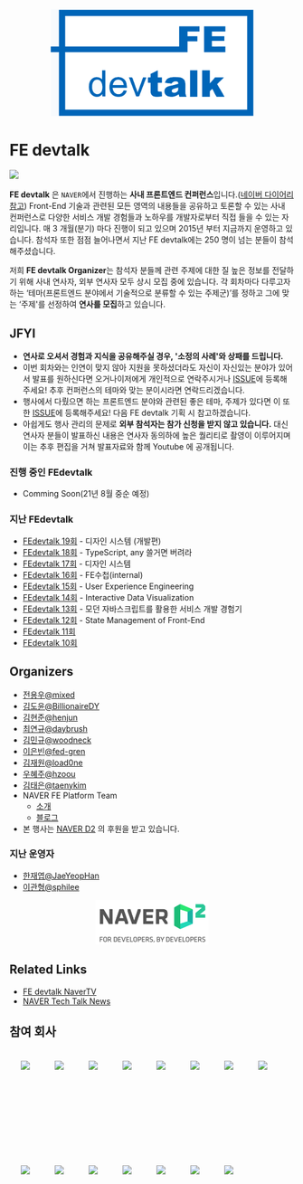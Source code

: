 <div align="center">

<img src="./assets/fedevtalk_logo.png" width="360px">

</div>

# FE devtalk
<img src="./assets/_DSC5957-59.jpg" width="600px">

**FE devtalk** 은 `NAVER`에서 진행하는 **사내 프론트엔드 컨퍼런스**입니다.([네이버 다이어리 참고](https://m.blog.naver.com/PostView.nhn?blogId=naver_diary&logNo=221667928848&navType=tl)) Front-End 기술과 관련된 모든 영역의 내용들을 공유하고 토론할 수 있는 사내 컨퍼런스로 다양한 서비스 개발 경험들과 노하우를 개발자로부터 직접 들을 수 있는 자리입니다. 매 3 개월(분기) 마다 진행이 되고 있으며 2015년 부터 지금까지 운영하고 있습니다. 참석자 또한 점점 늘어나면서 지난 FE devtalk에는 250 명이 넘는 분들이 참석해주셨습니다.

저희 **FE devtalk Organizer**는 참석자 분들께 관련 주제에 대한 질 높은 정보를 전달하기 위해 사내 연사자, 외부 연사자 모두 상시 모집 중에 있습니다. 각 회차마다 다루고자 하는 ‘테마(프론트엔드 분야에서 기술적으로 분류할 수 있는 주제군)’를 정하고 그에 맞는 ‘주제'를 선정하여 **연사를 모집**하고 있습니다.

## JFYI

- **연사로 오셔서 경험과 지식을 공유해주실 경우, '소정의 사례'와 상패를 드립니다.**
- 이번 회차와는 인연이 맞지 않아 지원을 못하셨더라도 자신이 자신있는 분야가 있어서 발표를 원하신다면 오거나이저에게 개인적으로 연락주시거나 [ISSUE](https://github.com/NAVER-FEPlatform/FEDevtalk/issues)에 등록해주세요! 추후 컨퍼런스의 테마와 맞는 분이시라면 연락드리겠습니다.
- 행사에서 다뤘으면 하는 프론트엔드 분야와 관련된 좋은 테마, 주제가 있다면 이 또한 [ISSUE](https://github.com/NAVER-FEPlatform/FEDevtalk/issues)에 등록해주세요! 다음 FE devtalk 기획 시 참고하겠습니다.
- 아쉽게도 행사 관리의 문제로 **외부 참석자는 참가 신청을 받지 않고 있습니다.** 대신 연사자 분들이 발표하신 내용은 연사자 동의하에 높은 퀄리티로 촬영이 이루어지며 이는 추후 편집을 거쳐 발표자료와 함께 Youtube 에 공개됩니다.

### 진행 중인 FEdevtalk
- Comming Soon(21년 8월 중순 예정)

### 지난 FEdevtalk
- [FEdevtalk 19회](https://github.com/NAVER-FEPlatform/FEDevtalk/blob/master/19_fedevtalk.md) - 디자인 시스템 (개발편)
- [FEdevtalk 18회](https://github.com/NAVER-FEPlatform/FEDevtalk/blob/master/18_fedevtalk.md) - TypeScript, any 쓸거면 버려라
- [FEdevtalk 17회](https://github.com/NAVER-FEPlatform/FEDevtalk/blob/master/17_fedevtalk.md) - 디자인 시스템
- [FEdevtalk 16회](https://github.com/NAVER-FEPlatform/FEDevtalk/blob/master/16_fedevtalk.md) - FE수첩(internal)
- [FEdevtalk 15회](https://github.com/NAVER-FEPlatform/FEDevtalk/blob/master/15_fedevtalk.md) - User Experience Engineering
- [FEdevtalk 14회](https://github.com/NAVER-FEPlatform/FEDevtalk/blob/master/14_fedevtalk.md) - Interactive Data Visualization
- [FEdevtalk 13회](https://github.com/NAVER-FEPlatform/FEDevtalk/blob/master/13_fedevtalk.md) - 모던 자바스크립트를 활용한 서비스 개발 경험기
- [FEdevtalk 12회](https://github.com/NAVER-FEPlatform/FEDevtalk/blob/master/12_fedevtalk.md) - State Management of Front-End
- [FEdevtalk 11회](https://github.com/NAVER-FEPlatform/FEDevtalk/blob/master/11_fedevtalk.md)
- [FEdevtalk 10회](https://github.com/NAVER-FEPlatform/FEDevtalk/blob/master/10_fedevtalk.md)

## Organizers

- [전용우@mixed](https://github.com/mixed)
- [김도윤@BillionaireDY](https://github.com/BillionaireDY)
- [김현준@henjun](https://github.com/henjun)
- [최연규@daybrush](https://github.com/daybrush)
- [김민규@woodneck](https://github.com/woodneck)
- [이은빈@fed-gren](https://github.com/fed-gren)
- [김재원@load0ne](https://github.com/load0ne)
- [우혜주@hzoou](https://github.com/hzoou)
- [김태은@taenykim](https://github.com/taenykim)
- NAVER FE Platform Team
  - [소개](https://github.com/naver/fe-news/blob/fe-org/org/Search-FE.md)
  - [블로그](https://medium.com/naver-fe-platform)
- 본 행사는 [NAVER D2](https://d2.naver.com/home) 의 후원을 받고 있습니다.

### 지난 운영자
- [한재엽@JaeYeopHan](http://github.com/JaeYeopHan)
- [이관형@sphilee](https://github.com/sphilee)

<div align="center">

<a href="https://d2.naver.com/home"><img src="./assets/naver_d2_logo.png" width="200px"></a>

</div>

## Related Links

- [FE devtalk NaverTV](https://tv.naver.com/naverd2)
- [NAVER Tech Talk News](https://d2.naver.com/search?keyword=teck%20talk)

## 참여 회사
<p style="line-height: 10;">
<img height="80px" style="display:inline-block;margin:20px"  src="https://user-images.githubusercontent.com/22300/115655479-5bfd7780-a36e-11eb-9ff8-1627c00b1643.png"/>
<img height="80px" style="display:inline-block;margin:20px"  src="https://user-images.githubusercontent.com/22300/115655482-5d2ea480-a36e-11eb-8e3e-f8f69e101a80.png"/>
<img height="80px" style="display:inline-block;margin:20px"  src="https://user-images.githubusercontent.com/22300/115655483-5dc73b00-a36e-11eb-98e2-d6d10bc44da8.jpeg"/>
<img height="80px" style="display:inline-block;margin:20px"  src="https://user-images.githubusercontent.com/22300/115655486-5ef86800-a36e-11eb-9ee5-24f49ef87dd3.jpeg"/>
<img height="80px" style="display:inline-block;margin:20px"  src="https://user-images.githubusercontent.com/22300/115655489-5ef86800-a36e-11eb-9347-ba173f51c1ed.png"/>
<img height="80px" style="display:inline-block;margin:20px"  src="https://user-images.githubusercontent.com/22300/115655490-5f90fe80-a36e-11eb-9b50-00d9b15abe23.png"/>
<img height="80px" style="display:inline-block;margin:20px"  src="https://user-images.githubusercontent.com/22300/115655492-60299500-a36e-11eb-8fa8-febe889aeef7.png"/>
<img height="80px" style="display:inline-block;margin:20px"  src="https://user-images.githubusercontent.com/22300/115655498-60c22b80-a36e-11eb-96b5-fe625ec82a48.png"/>
<img height="80px" style="display:inline-block;margin:20px"  src="https://user-images.githubusercontent.com/22300/115655499-60c22b80-a36e-11eb-8f53-d0041b5726df.png"/>
<img height="80px" style="display:inline-block;margin:20px"  src="https://user-images.githubusercontent.com/22300/115655663-b5fe3d00-a36e-11eb-9d7c-1d04d2508450.png"/>
<img height="80px" style="display:inline-block;margin:20px"  src="https://user-images.githubusercontent.com/22300/115655659-b4347980-a36e-11eb-843d-69dcfc4626d8.png"/>
<img height="80px" style="display:inline-block;margin:20px"  src="https://user-images.githubusercontent.com/22300/115655755-e645db80-a36e-11eb-929c-20aee598d922.png"/>
<img height="80px" style="display:inline-block;margin:20px"  src="https://user-images.githubusercontent.com/14918660/119443515-b3737680-bd64-11eb-852d-d03ae448d9b2.png"/>
<img height="80px" style="display:inline-block;margin:20px"  src="https://user-images.githubusercontent.com/14918660/119443507-b1111c80-bd64-11eb-953c-c96c96bdd038.png"/>
<img height="80px" style="display:inline-block;margin:20px"  src="https://user-images.githubusercontent.com/14918660/119443512-b2dae000-bd64-11eb-818a-9623b392906c.png"/>
</p>




